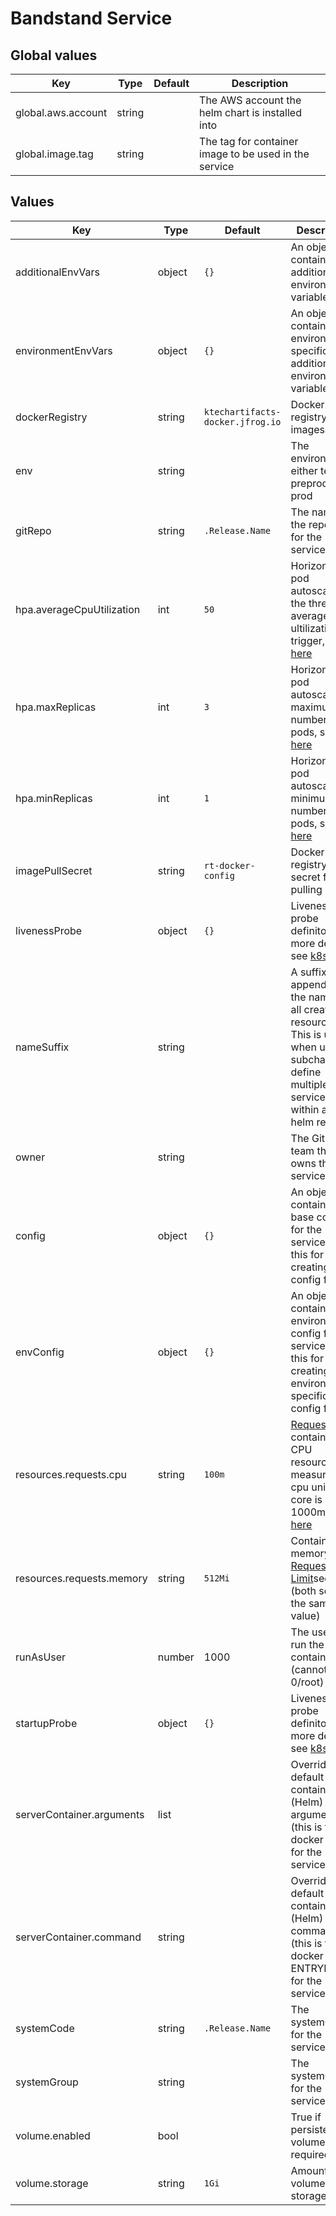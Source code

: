 # Bandstand Service

## Global values

| Key                | Type   | Default | Description                                           |
|--------------------|--------|---------|-------------------------------------------------------|
| global.aws.account | string |         | The AWS account the helm chart is installed into      |
| global.image.tag   | string |         | The tag for container image to be used in the service |

## Values

| Key                       | Type   | Default                           | Description                                                                                                                                                                                                                                                                                    |
|---------------------------|--------|-----------------------------------|------------------------------------------------------------------------------------------------------------------------------------------------------------------------------------------------------------------------------------------------------------------------------------------------|
| additionalEnvVars         | object | `{}`                              | An object containing additional environment variables                                                                                                                                                                                                                                          |
| environmentEnvVars        | object | `{}`                              | An object containing environment specific additional environment variables                                                                                                                                                                                                                     |
| dockerRegistry            | string | `ktechartifacts-docker.jfrog.io`  | Docker registry to pull images from                                                                                                                                                                                                                                                            |
| env                       | string |                                   | The environment, either test, preprod or prod                                                                                                                                                                                                                                                  |
| gitRepo                   | string | `.Release.Name`                   | The name of the repository for the service                                                                                                                                                                                                                                                     |
| hpa.averageCpuUtilization | int    | `50`                              | Horizontal pod autoscaler, the threshold average CPU ultilization to trigger, see [here](https://kubernetes.io/docs/tasks/run-application/horizontal-pod-autoscale/)                                                                                                                           |
| hpa.maxReplicas           | int    | `3`                               | Horizontal pod autoscaler, maximum number of pods, see [here](https://kubernetes.io/docs/tasks/run-application/horizontal-pod-autoscale/)                                                                                                                                                      |
| hpa.minReplicas           | int    | `1`                               | Horizontal pod autoscaler, minimum number of pods, see [here](https://kubernetes.io/docs/tasks/run-application/horizontal-pod-autoscale/)                                                                                                                                                      |
| imagePullSecret           | string | `rt-docker-config`                | Docker registry secret for pulling image                                                                                                                                                                                                                                                       |
| livenessProbe             | object | `{}`                              | Liveness probe definiton, for more details see [k8s docs](https://kubernetes.io/docs/tasks/configure-pod-container/configure-liveness-readiness-startup-probes/)                                                                                                                               |
| nameSuffix                | string |                                   | A suffix to be appended to the name of all created resources. This is useful when using subcharts to define multiple services within a single helm release                                                                                                                                     |
| owner                     | string |                                   | The GitHub team that owns the service                                                                                                                                                                                                                                                          |
| config                    | object | `{}`                              | An object containing base config for the service - use this for creating base config files.                                                                                                                                                                                                    |
| envConfig                 | object | `{}`                              | An object containing environment config for the service - use this for creating environment specific config files.                                                                                                                                                                             |
| resources.requests.cpu    | string | `100m`                            | [Requests](https://kubernetes.io/docs/concepts/configuration/manage-resources-containers/#requests-and-limits) for container CPU resources measured in cpu units, one core is 1000m, see [here](https://kubernetes.io/docs/concepts/configuration/manage-resources-containers/#meaning-of-cpu) |
| resources.requests.memory | string | `512Mi`                           | Container memory [Requests and Limit](https://kubernetes.io/docs/concepts/configuration/manage-resources-containers/#requests-and-limits)see [here](https://kubernetes.io/docs/concepts/configuration/manage-resources-containers/#meaning-of-memory) (both set to the same value)             |
| runAsUser                 | number | 1000                              | The user id to run the container as (cannot be 0/root)                                                                                                                                                                                                                                         |
| startupProbe              | object | `{}`                              | Liveness probe definiton, for more details see [k8s docs](https://kubernetes.io/docs/tasks/configure-pod-container/configure-liveness-readiness-startup-probes/)                                                                                                                               |
| serverContainer.arguments | list   |                                   | Override the default container (Helm) arguments (this is the docker CMD) for the service Pod                                                                                                                                                                                                   |
| serverContainer.command   | string |                                   | Override the default container (Helm) command (this is the docker ENTRYPOINT) for the service Pod                                                                                                                                                                                              |
| systemCode                | string | `.Release.Name`                   | The systemCode for the service                                                                                                                                                                                                                                                                 |
| systemGroup               | string |                                   | The systemGroup for the service                                                                                                                                                                                                                                                                |
| volume.enabled            | bool   |                                   | True if persistent volume is required                                                                                                                                                                                                                                                          |
| volume.storage            | string | `1Gi`                             | Amount of volume storage                                                                                                                                                                                                                                                                       |
